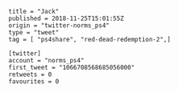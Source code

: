 ```
title = "Jack"
published = 2018-11-25T15:01:55Z
origin = "twitter-norms_ps4"
type = "tweet"
tag = [ "ps4share", "red-dead-redemption-2",]

[twitter]
account = "norms_ps4"
first_tweet = "1066708568685056000"
retweets = 0
favourites = 0
```

<p class='image'><img src='https://mnf.m17s.net/2018/11/25/Ds21yakXQAIq4eo.jpg' alt=''></p>

